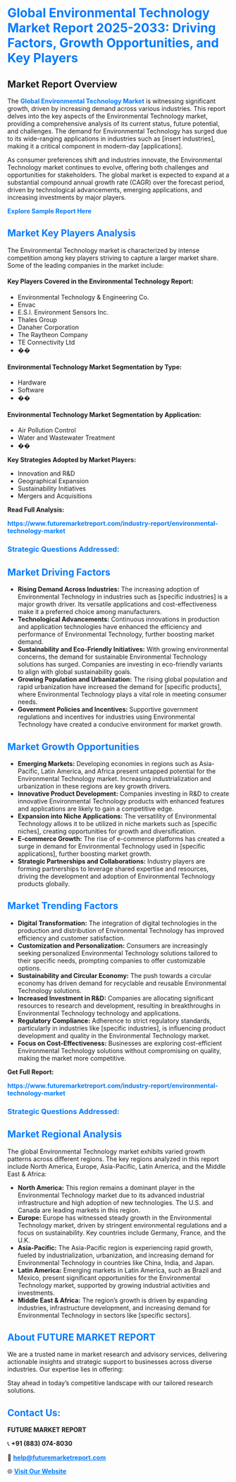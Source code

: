 <h1 style="color: #007BFF;">Global Environmental Technology Market Report 2025-2033: Driving Factors, Growth Opportunities, and Key Players</h1>

<section id="overview">
<h2>Market Report Overview</h2>
<p>The <a href="https://www.futuremarketreport.com/industry-report/environmental-technology-market" style="color: #007BFF; text-decoration: none;"><strong>Global Environmental Technology Market</strong></a> is witnessing significant growth, driven by increasing demand across various industries. This report delves into the key aspects of the Environmental Technology market, providing a comprehensive analysis of its current status, future potential, and challenges. The demand for Environmental Technology has surged due to its wide-ranging applications in industries such as [insert industries], making it a critical component in modern-day [applications].</p>
<p>As consumer preferences shift and industries innovate, the Environmental Technology market continues to evolve, offering both challenges and opportunities for stakeholders. The global market is expected to expand at a substantial compound annual growth rate (CAGR) over the forecast period, driven by technological advancements, emerging applications, and increasing investments by major players.</p>
</section>

<section id="overview">
<p><a href="https://www.futuremarketreport.com/request-sample/reportId=117633" style="color: #007BFF; text-decoration: none;"><strong>Explore Sample Report Here</strong></a></p>
</section>

<section id="key-players">
<h2 style="color: #007BFF;">Market Key Players Analysis</h2>
<p>The Environmental Technology market is characterized by intense competition among key players striving to capture a larger market share. Some of the leading companies in the market include:</p>
<h4>Key Players Covered in the Environmental Technology Report:</h4>
<ul><li>Environmental Technology &amp; Engineering Co.</li><li>Envac</li><li>E.S.I. Environment Sensors Inc.</li><li>Thales Group</li><li>Danaher Corporation</li><li>The Raytheon Company</li><li>TE Connectivity Ltd</li><li>��</li></ul>
<h4>Environmental Technology Market Segmentation by Type:</h4>
<ul><li>Hardware</li><li>Software</li><li>��</li></ul>

<h4>Environmental Technology Market Segmentation by Application:</h4>
<ul><li>Air Pollution Control</li><li>Water and Wastewater Treatment</li><li>��</li></ul>
<p><strong>Key Strategies Adopted by Market Players:</strong></p>
<ul>
<li>Innovation and R&D</li>
<li>Geographical Expansion</li>
<li>Sustainability Initiatives</li>
<li>Mergers and Acquisitions</li>
</ul>
</section>

<section>
<p><strong>Read Full Analysis: </strong></p><a href="https://www.futuremarketreport.com/industry-report/environmental-technology-market" style="color: #007BFF; text-decoration: none;"><strong>https://www.futuremarketreport.com/industry-report/environmental-technology-market</strong></a>
<h3 style="color: #007BFF;">Strategic Questions Addressed:</h3>
</section>

<section id="driving-factors">
<h2 style="color: #007BFF;">Market Driving Factors</h2>
<ul>
<li><strong>Rising Demand Across Industries:</strong> The increasing adoption of Environmental Technology in industries such as [specific industries] is a major growth driver. Its versatile applications and cost-effectiveness make it a preferred choice among manufacturers.</li>
<li><strong>Technological Advancements:</strong> Continuous innovations in production and application technologies have enhanced the efficiency and performance of Environmental Technology, further boosting market demand.</li>
<li><strong>Sustainability and Eco-Friendly Initiatives:</strong> With growing environmental concerns, the demand for sustainable Environmental Technology solutions has surged. Companies are investing in eco-friendly variants to align with global sustainability goals.</li>
<li><strong>Growing Population and Urbanization:</strong> The rising global population and rapid urbanization have increased the demand for [specific products], where Environmental Technology plays a vital role in meeting consumer needs.</li>
<li><strong>Government Policies and Incentives:</strong> Supportive government regulations and incentives for industries using Environmental Technology have created a conducive environment for market growth.</li>
</ul>
</section>

<section id="growth-opportunities">
<h2 style="color: #007BFF;">Market Growth Opportunities</h2>
<ul>
<li><strong>Emerging Markets:</strong> Developing economies in regions such as Asia-Pacific, Latin America, and Africa present untapped potential for the Environmental Technology market. Increasing industrialization and urbanization in these regions are key growth drivers.</li>
<li><strong>Innovative Product Development:</strong> Companies investing in R&D to create innovative Environmental Technology products with enhanced features and applications are likely to gain a competitive edge.</li>
<li><strong>Expansion into Niche Applications:</strong> The versatility of Environmental Technology allows it to be utilized in niche markets such as [specific niches], creating opportunities for growth and diversification.</li>
<li><strong>E-commerce Growth:</strong> The rise of e-commerce platforms has created a surge in demand for Environmental Technology used in [specific applications], further boosting market growth.</li>
<li><strong>Strategic Partnerships and Collaborations:</strong> Industry players are forming partnerships to leverage shared expertise and resources, driving the development and adoption of Environmental Technology products globally.</li>
</ul>
</section>

<section id="trending-factors">
<h2 style="color: #007BFF;">Market Trending Factors</h2>
<ul>
<li><strong>Digital Transformation:</strong> The integration of digital technologies in the production and distribution of Environmental Technology has improved efficiency and customer satisfaction.</li>
<li><strong>Customization and Personalization:</strong> Consumers are increasingly seeking personalized Environmental Technology solutions tailored to their specific needs, prompting companies to offer customizable options.</li>
<li><strong>Sustainability and Circular Economy:</strong> The push towards a circular economy has driven demand for recyclable and reusable Environmental Technology solutions.</li>
<li><strong>Increased Investment in R&D:</strong> Companies are allocating significant resources to research and development, resulting in breakthroughs in Environmental Technology technology and applications.</li>
<li><strong>Regulatory Compliance:</strong> Adherence to strict regulatory standards, particularly in industries like [specific industries], is influencing product development and quality in the Environmental Technology market.</li>
<li><strong>Focus on Cost-Effectiveness:</strong> Businesses are exploring cost-efficient Environmental Technology solutions without compromising on quality, making the market more competitive.</li>
</ul>
</section>

<section>
<p><strong>Get Full Report: </strong></p><a href="https://www.futuremarketreport.com/industry-report/environmental-technology-market" style="color: #007BFF; text-decoration: none;"><strong>https://www.futuremarketreport.com/industry-report/environmental-technology-market</strong></a>
<h3 style="color: #007BFF;">Strategic Questions Addressed:</h3>
</section>


<section id="regional-analysis">
<h2 style="color: #007BFF;">Market Regional Analysis</h2>
<p>The global Environmental Technology market exhibits varied growth patterns across different regions. The key regions analyzed in this report include North America, Europe, Asia-Pacific, Latin America, and the Middle East & Africa:</p>
<ul>
<li><strong>North America:</strong> This region remains a dominant player in the Environmental Technology market due to its advanced industrial infrastructure and high adoption of new technologies. The U.S. and Canada are leading markets in this region.</li>
<li><strong>Europe:</strong> Europe has witnessed steady growth in the Environmental Technology market, driven by stringent environmental regulations and a focus on sustainability. Key countries include Germany, France, and the U.K.</li>
<li><strong>Asia-Pacific:</strong> The Asia-Pacific region is experiencing rapid growth, fueled by industrialization, urbanization, and increasing demand for Environmental Technology in countries like China, India, and Japan.</li>
<li><strong>Latin America:</strong> Emerging markets in Latin America, such as Brazil and Mexico, present significant opportunities for the Environmental Technology market, supported by growing industrial activities and investments.</li>
<li><strong>Middle East & Africa:</strong> The region’s growth is driven by expanding industries, infrastructure development, and increasing demand for Environmental Technology in sectors like [specific sectors].</li>
</ul>
</section>

<footer>
<h2 style="color: #007BFF;">About FUTURE MARKET REPORT</h2>
<p>We are a trusted name in market research and advisory services, delivering actionable insights and strategic support to businesses across diverse industries. Our expertise lies in offering:</p>

<p>Stay ahead in today’s competitive landscape with our tailored research solutions.</p>

<h2 style="color: #007BFF;">Contact Us:</h2>
<p><strong>FUTURE MARKET REPORT</strong></p>
<p>📞 <strong>+91 (883) 074-8030</strong></p>
<p>📧 <strong><a href="mailto:help@futuremarketreport.com" style="color: #007BFF;">help@futuremarketreport.com</a></strong></p>
<p>🌐 <strong><a href="https://www.futuremarketreport.com/" style="color: #007BFF;">Visit Our Website</a></strong></p>
</footer>
